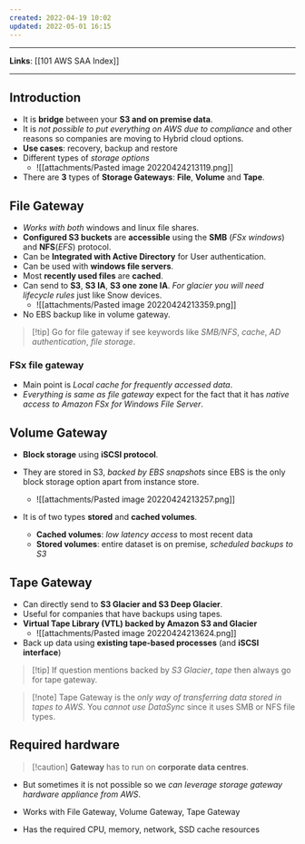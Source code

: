 ```yaml
---
created: 2022-04-19 10:02
updated: 2022-05-01 16:15
---
```

---
**Links**: [[101 AWS SAA Index]]

---
## Introduction
-   It is **bridge** between your **S3 and on premise data**.
-   It is *not possible to put everything on AWS due to compliance* and other reasons so companies are moving to Hybrid cloud options.
-   **Use cases**: recovery, backup and restore
- Different types of *storage options*
	- ![[attachments/Pasted image 20220424213119.png]]
-   There are **3** types of **Storage Gateways**: **File**, **Volume** and **Tape**.

## File Gateway
- *Works with both* windows and linux file shares.
- **Configured S3 buckets** are **accessible** using the **SMB** (*FSx windows*) and **NFS**(*EFS*) protocol.
- Can be **Integrated with Active Directory** for User authentication.
- Can be used with **windows file servers**.
- Most **recently used files** are **cached**.
- Can send to **S3**, **S3 IA**, **S3 one zone IA**. *For glacier you will need lifecycle rules* just like Snow devices.
	- ![[attachments/Pasted image 20220424213359.png]]
- No EBS backup like in volume gateway.

> [!tip] Go for file gateway if see keywords like *SMB/NFS*, *cache*, *AD authentication*, *file storage*.

### FSx file gateway
- Main point is *Local cache for frequently accessed data*.
- *Everything is same as file gateway* expect for the fact that it has *native access to Amazon FSx for Windows File Server*.

## Volume Gateway
- **Block storage** using **iSCSI protocol**. 
- They are stored in S3, *backed by EBS snapshots* since EBS is the only block storage option apart from instance store.
	- ![[attachments/Pasted image 20220424213257.png]]

- It is of two types **stored** and **cached volumes**.
	- **Cached volumes**: *low latency access* to most recent data
	- **Stored volumes**: entire dataset is on premise, *scheduled backups to S3*

## Tape Gateway
- Can directly send to **S3 Glacier and S3 Deep Glacier**.
- Useful for companies that have backups using tapes.
- **Virtual Tape Library (VTL) backed by Amazon S3 and Glacier**
	- ![[attachments/Pasted image 20220424213624.png]]
- Back up data using **existing tape-based processes** (and **iSCSI interface**)

> [!tip] If question mentions backed by *S3 Glacier*, *tape* then always go for tape gateway.

> [!note] Tape Gateway is the *only way of transferring data stored in tapes to AWS*. You *cannot use DataSync* since it uses SMB or NFS file types.

## Required hardware
> [!caution] **Gateway** has to run on **corporate data centres**.

- But sometimes it is not possible so we *can leverage storage gateway hardware appliance from AWS*.

- Works with File Gateway, Volume Gateway, Tape Gateway
- Has the required CPU, memory, network, SSD cache resources
